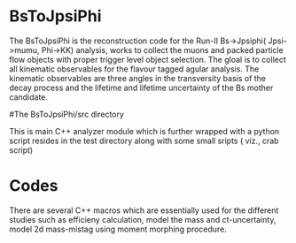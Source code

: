 # BsToJpsiPhi
The BsToJpsiPhi is the reconstruction code for the Run-II Bs->Jpsiphi( Jpsi->mumu, Phi->KK) analysis, 
works to collect the muons and packed particle flow objects with proper trigger level object selection. The gloal is to 
collect all kinematic observables for the flavour tagged agular analysis. The kinematic observables are three angles in the 
transversity basis of the decay process and the lifetime and lifetime uncertainty of the Bs mother candidate.

#The BsToJpsiPhi/src directory 

This is main C++ analyzer module which is further wrapped with a python script resides in the test directory along 
with some small sripts ( viz., crab script)

# Codes 

There are several C++ macros which are essentially used for the different studies such as efficieny calculation, model the 
mass and ct-uncertainty, model 2d mass-mistag using moment morphing procedure. 

